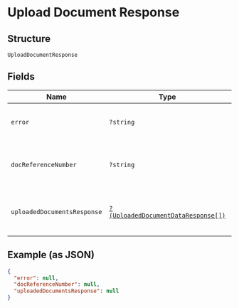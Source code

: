 
# Upload Document Response

## Structure

`UploadDocumentResponse`

## Fields

| Name | Type | Tags | Description | Getter | Setter |
|  --- | --- | --- | --- | --- | --- |
| `error` | `?string` | Optional | Error message from service | getError(): ?string | setError(?string error): void |
| `docReferenceNumber` | `?string` | Optional | Unique identifier of upload document response | getDocReferenceNumber(): ?string | setDocReferenceNumber(?string docReferenceNumber): void |
| `uploadedDocumentsResponse` | [`?(UploadedDocumentDataResponse[])`](../../doc/models/uploaded-document-data-response.md) | Optional | Listing of individual document upload statuses | getUploadedDocumentsResponse(): ?array | setUploadedDocumentsResponse(?array uploadedDocumentsResponse): void |

## Example (as JSON)

```json
{
  "error": null,
  "docReferenceNumber": null,
  "uploadedDocumentsResponse": null
}
```

